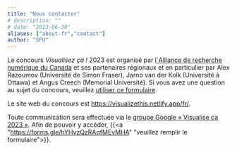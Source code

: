 ```yaml
---
title: "Nous contacter"
# description: ""
# date: "2023-06-30"
aliases: ["about-fr","contact"]
author: "SFU"
---
```


Le concours *Visualisez ça !* 2023 est organisé par [l´Alliance de recherche numérique du Canada](https://alliancecan.ca/fr) et ses partenaires régionaux et en particulier par Alex Razoumov (Université de Simon Fraser), Jarno van der Kolk (Université à Ottawa) et Angus Creech (Memorial Université). Si vous avez une question au sujet du concours, veuillez [utiliser ce formulaire](https://forms.gle/kLo2mL5NM2FMtXoz9).

Le site web du concours est https://visualizethis.netlify.app/fr/.

Toute communication sera effectuée via le [groupe Google « Visualise ça 2023 »](https://groups.google.com/d/forum/visualize-this-2023). Afin de pouvoir y accéder, {{<a "https://forms.gle/hYHvzQzRAqfMEvMHA" "veuillez remplir le formulaire">}}.

